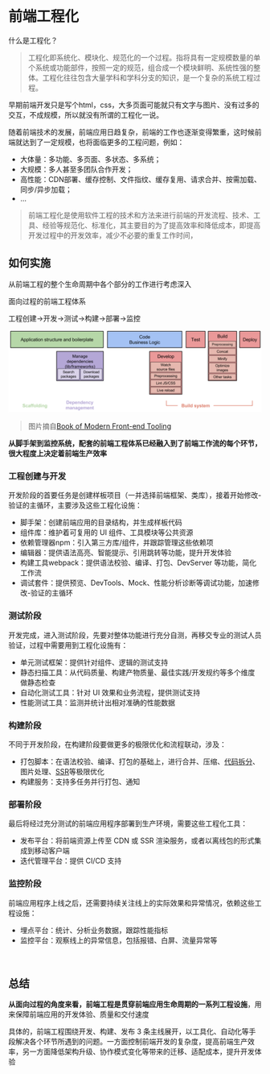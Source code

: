# 前端工程化

什么是工程化？

> 工程化即系统化、模块化、规范化的一个过程。指将具有一定规模数量的单个系统或功能部件，按照一定的规范，组合成一个模块鲜明、系统性强的整体。工程化往往包含大量学科和学科分支的知识，是一个复杂的系统工程过程。

早期前端开发只是写个html，css，大多页面可能就只有文字与图片、没有过多的交互，不成规模，所以就没有所谓的工程化一说。

随着前端技术的发展，前端应用日趋复杂，前端的工作也逐渐变得繁重，这时候前端就达到了一定规模，也将面临更多的工程问题，例如：

- 大体量：多功能、多页面、多状态、多系统；
- 大规模：多人甚至多团队合作开发；
- 高性能：CDN部署、缓存控制、文件指纹、缓存复用、请求合并、按需加载、同步/异步加载；
- ...

> 前端工程化是使用软件工程的技术和方法来进行前端的开发流程、技术、工具、经验等规范化、标准化，其主要目的为了提高效率和降低成本，即提高开发过程中的开发效率，减少不必要的重复工作时间，
>

## 如何实施

从前端工程的整个生命周期中各个部分的工作进行考虑深入

面向过程的前端工程体系

工程创建→开发→测试→构建→部署→监控

![img](dev-workflow.svg)

> 图片摘自[Book of Modern Front-end Tooling](http://tooling.github.io/book-of-modern-frontend-tooling/)

**从脚手架到监控系统，配套的前端工程体系已经融入到了前端工作流的每个环节，很大程度上决定着前端生产效率**

### 工程创建与开发

开发阶段的首要任务是创建样板项目（一并选择前端框架、类库），接着开始修改-验证的主循环，主要涉及这些工程化设施：

- 脚手架：创建前端应用的目录结构，并生成样板代码
- 组件库：维护着可复用的 UI 组件、工具模块等公共资源
- 依赖管理器npm：引入第三方库/组件，并跟踪管理这些依赖项
- 编辑器：提供语法高亮、智能提示、引用跳转等功能，提升开发体验
- 构建工具webpack：提供语法校验、编译、打包、DevServer 等功能，简化工作流
- 调试套件：提供预览、DevTools、Mock、性能分析诊断等调试功能，加速修改-验证的主循环

 

### 测试阶段

开发完成，进入测试阶段，先要对整体功能进行充分自测，再移交专业的测试人员验证，过程中需要用到工程化设施有：

- 单元测试框架：提供针对组件、逻辑的测试支持
- 静态扫描工具：从代码质量、构建产物质量、最佳实践/开发规约等多个维度做静态检查
- 自动化测试工具：针对 UI 效果和业务流程，提供测试支持
- 性能测试工具：监测并统计出相对准确的性能数据

 

### 构建阶段

不同于开发阶段，在构建阶段要做更多的极限优化和流程联动，涉及：

- 打包脚本：在语法校验、编译、打包的基础上，进行合并、压缩、[代码拆分](http://www.ayqy.net/blog/react-suspense/#articleHeader1)、图片处理、[SSR](http://www.ayqy.net/blog/csr-vs-ssr-vs-prerendering-vs-hydration/#articleHeader3)等极限优化
- 构建服务：支持多任务并行打包、通知

 

### 部署阶段

最后将经过充分测试的前端应用程序部署到生产环境，需要这些工程化工具：

- 发布平台：将前端资源上传至 CDN 或 SSR 渲染服务，或者以离线包的形式集成到移动客户端
- 迭代管理平台：提供 CI/CD 支持

 

### 监控阶段

前端应用程序上线之后，还需要持续关注线上的实际效果和异常情况，依赖这些工程设施：

- 埋点平台：统计、分析业务数据，跟踪性能指标
- 监控平台：观察线上的异常信息，包括报错、白屏、流量异常等

​	

## 总结

**从面向过程的角度来看，前端工程是贯穿前端应用生命周期的一系列工程设施**，用来保障前端应用的开发体验、质量和交付速度

具体的，前端工程围绕开发、构建、发布 3 条主线展开，以工具化、自动化等手段解决各个环节所遇到的问题。一方面控制前端开发的复杂度，提高前端生产效率，另一方面降低架构升级、协作模式变化等带来的迁移、适配成本，提升开发体验

​	